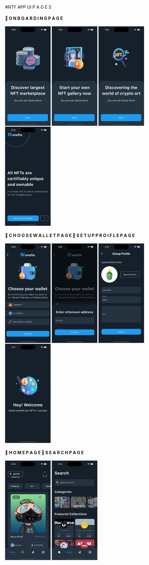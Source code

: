 #NTF APP UI 
P A G E S
<h4>📱 O N B O A R D I N G  P A G E </h4>
<div class="image-row">
  <img src="screenshot/Simulator Screenshot - iPhone 15 Pro - 2024-05-20 at 19.00.07.png" width="150" />
  <img src="screenshot/Simulator Screenshot - iPhone 15 Pro - 2024-05-20 at 19.00.09.png" width="150" />
  <img src="screenshot/Simulator Screenshot - iPhone 15 Pro - 2024-05-20 at 19.00.12.png" width="150" />
  <img src="screenshot/Simulator Screenshot - iPhone 15 Pro - 2024-05-20 at 20.22.23.png" width="150" />
</div>
<div>
<h4>📱 C H O O S E W A L L E T P A G E 📱 S E T U P P R O I F L E P A G E  </h4>
</div>
<div class="image-row">
  <img src="screenshot/Simulator Screenshot - iPhone 15 - 2024-05-23 at 13.29.38.png" width="150" />
  <img src="screenshot/Simulator Screenshot - iPhone 15 - 2024-05-23 at 13.29.41.png" width="150" />
  <img src="screenshot/Simulator Screenshot - iPhone 15 - 2024-05-23 at 14.19.01.png" width="150" />
  <img src="screenshot/simulator_screenshot_97EE55D3-8ED3-42C8-9D38-B4367D37A515.png" width="150" />
</div>
<div>
<h4>📱 H O M E P A G E 📱 S E A R C H P A G E</h4>
</div>
<div class="image-row">
  <img src="screenshot/Simulator Screenshot - iPhone 15 - 2024-05-24 at 16.14.53.png" width="150" />
  <img src="screenshot/Simulator Screenshot - iPhone 15 - 2024-05-24 at 16.14.55.png" width="150" />
</div>
